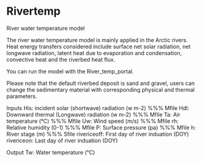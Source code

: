 # Rivertemp

River water temperature model 

The river water temperature model is mainly applied in the Arctic rivers. Heat energy transfers considered include surface net solar radiation, net longwave radiation, latent heat due to evaporation and condensation, convective heat and the riverbed heat flux. 

You can run the model with the River_temp_portal.

Please note that the default riverbed deposit is sand and gravel, users can change the sedimentary material with corresponding physical and thermal parameters. 

Inputs
His: incident solar (shortwave) radiation (w m-2)   %%% Mfile 
Hdl: Downward thermal (Longwave) radiation (w m-2)  %%% Mfile 
Ta: Air temperature (°C)                            %%% Mfile 
Uw:  Wind speed (m/s)                               %%% Mfile 
rh: Relative humidity (0-1)                         %%% Mfile 
P: Surface pressure (pa)                            %%% Mfile 
h:  River stage (m)                                 %%% Sfile 
rivericeoff: First day of river induation (DOY)
rivericeon: Last day of river induation (DOY)

Output
Tw: Water temperature (°C)



